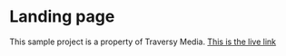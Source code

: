 # Landing page
   This sample project is a property of Traversy Media.
[This is the live link](https://oluwayemi-victor-traversy-landing-page.netlify.app)
